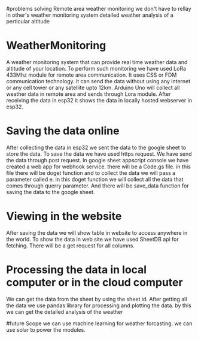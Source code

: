 #problems solving
Remote area weather monitoring
we don't have to rellay in other's weather monitoring system
detailed weather analysis of a perticular altitude

# WeatherMonitoring
A weather monitoring system that can provide real time weather data and altitude of your location. To perform such monitoring we have used LoRa 433Mhz module for remote area communication. It uses CSS or FDM communication technology. it can send the data without using any internet or any cell tower or any satellite upto 12km. Arduino Uno will collect all weather data in remote area and sends through Lora module. After receiving the data in esp32 it shows the data in locally hosted webserver in esp32.

# Saving the data online
After collecting the data in esp32 we sent the data to the google sheet to store the data. To save the data we have used https request. We have send the data through post request. In google sheet appscript console we have created a web app for webhook service. there will be a Code.gs file. in this file there will be doget function and to collect the data we will pass a parameter called e. in this doget function we will collect all the data that comes through querry parameter. And there will be save_data function for saving the data to the google sheet.

# Viewing in the website
After saving the data we will show table in website to access anywhere in the world. To show the data in web site we have used SheetDB api for fetching. There will be a get request for all columns.

# Processing the data in local computer or in the cloud computer
We can get the data from the sheet by using the sheet id. After getting all the data we use pandas library for processing and plotting the data.
by this we can get the detailed analysis of the weather

#future Scope
we can use machine learning for weather forcasting. we can use solar to power the modules.
